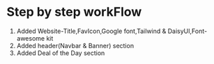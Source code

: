 # Step by step workFlow
1. Added Website-Title,FavIcon,Google font,Tailwind & DaisyUI,Font-awesome kit
2. Added header(Navbar & Banner) section
3. Added Deal of the Day section